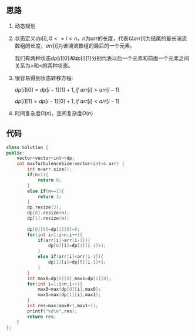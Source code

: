 ## 思路

1. 动态规划

2. 状态定义$dp[i],0<=i<n$，$n$为$arr$的长度，代表以$arr[i]$为结尾的最长湍流数组的长度，$arr[i]$为该湍流数组的最后的一个元素。

    我们有两种状态$dp[i][0]和dp[i][1]$分别代表以后一个元素和前面一个元素之间关系为$>$和$<$的两种状态。

3. 很容易得到状态转移方程:

    $dp[i][0]=dp[i-1][1]+1,if\ arr[i]>arr[i-1]$

    $dp[i][1]=dp[i-1][0]+1,if\ arr[i]<arr[i-1]$

4. 时间复杂度$O(n)$，空间复杂度$O(n)$

## 代码

```c++
class Solution {
public:
    vector<vector<int>>dp;
    int maxTurbulenceSize(vector<int>& arr) {
        int n=arr.size();
        if(n<1){
            return 0;
        }
        else if(n==1){
            return 1;
        }
        dp.resize(2);
        dp[0].resize(n);
        dp[1].resize(n);
        
        dp[0][0]=dp[1][0]=0;
        for(int i=1;i<n;i++){
            if(arr[i]>arr[i-1]){
                dp[0][i]=dp[1][i-1]+1;
            }
            else if(arr[i]<arr[i-1]){
                dp[1][i]=dp[0][i-1]+1;
            }
        }
        int max0=dp[0][0],max1=dp[1][0];
        for(int i=1;i<n;i++){
            max0=max(dp[0][i],max0);
            max1=max(dp[1][i],max1);
        }
        int res=max(max0+1,max1+1);
        printf("%d\n",res);
        return res;
    }   
};
```




